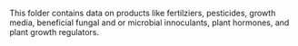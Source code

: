 This folder contains data on products like fertilziers, pesticides, growth media, beneficial fungal and or microbial innoculants, plant hormones, and plant growth regulators.
